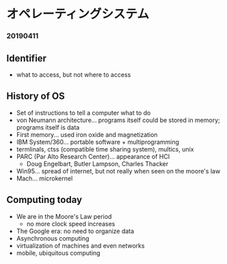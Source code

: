 # オペレーティングシステム

### 20190411

## Identifier

- what to access, but not where to access

## History of OS

- Set of instructions to tell a computer what to do
- von Neumann architecture... programs itself could be stored in memory; programs itself is data
- First memory... used iron oxide and magnetization
- IBM System/360... portable software + multiprogramming
- termlinals, ctss (compatible time sharing system), multics, unix
- PARC (Par Alto Research Center)... appearance of HCI
	- Doug Engelbart, Butler Lampson, Charles Thacker
- Win95... spread of internet, but not really when seen on the moore's law
- Mach... microkernel

## Computing today

- We are in the Moore's Law period
	- no more clock speed increases
- The Google era: no need to organize data
- Asynchronous computing
- virtualization of machines and even networks
- mobile, ubiquitous computing


